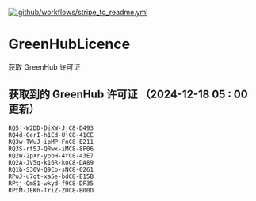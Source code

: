 [![.github/workflows/stripe_to_readme.yml](https://github.com/zjx-kimi/GreenHubLicence/actions/workflows/stripe_to_readme.yml/badge.svg)](https://github.com/zjx-kimi/GreenHubLicence/actions/workflows/stripe_to_readme.yml)
# GreenHubLicence
获取 GreenHub 许可证
## 获取到的 GreenHub 许可证 （2024-12-18 05 : 00 更新）
```
RQ5j-W2DD-DjXW-JjC8-D493
RQ4d-CerI-h1Ed-UjC8-41CE
RQ3w-TWuJ-ipMP-FnC8-E211
RQ3S-rt5J-QRwx-iMC8-8F06
RQ2W-2pXr-ypbH-4YC8-43E7
RQ2A-JV5q-k16R-koC8-DA89
RQ1b-S30V-Q9Cb-sNC8-0261
RPuJ-u7qt-xa5e-bdC8-E15B
RPtj-Qm81-wkyd-f9C8-DF35
RPtM-JEKh-TriZ-ZUC8-B00D
```
